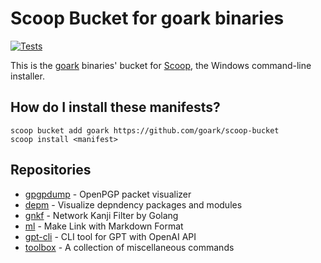 # Scoop Bucket for goark binaries

[![Tests](https://github.com/goark/scoop-bucket/actions/workflows/ci.yml/badge.svg)](https://github.com/goark/scoop-bucket/actions/workflows/ci.yml)

This is the [goark](https://github.com/goark "Playing with Go Language") binaries' bucket for [Scoop](https://scoop.sh), the Windows command-line installer.

How do I install these manifests?
---------------------------------

```
scoop bucket add goark https://github.com/goark/scoop-bucket
scoop install <manifest>
```

Repositories
------------

- [gpgpdump](https://github.com/goark/gpgpdump "goark/gpgpdump: OpenPGP packet visualizer") - OpenPGP packet visualizer
- [depm](https://github.com/goark/depm "goark/depm: Visualize depndency packages and modules") - Visualize depndency packages and modules
- [gnkf](https://github.com/goark/gnkf "goark/gnkf: Network Kanji Filter by Golang") - Network Kanji Filter by Golang
- [ml](https://github.com/goark/ml "goark/ml: Make Link with Markdown Format") - Make Link with Markdown Format
- [gpt-cli](https://github.com/goark/gpt-cli "goark/gpt-cli: CLI tool for GPT with OpenAI API") - CLI tool for GPT with OpenAI API
- [toolbox](https://github.com/goark/toolbox "goark/toolbox: A collection of miscellaneous commands") - A collection of miscellaneous commands

